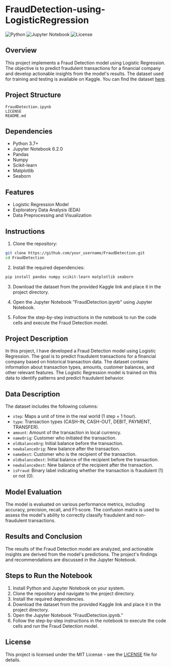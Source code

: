 # FraudDetection-using-LogisticRegression

![Python](https://img.shields.io/badge/Python-3.7%2B-blue)
![Jupyter Notebook](https://img.shields.io/badge/Jupyter%20Notebook-6.2.0-orange)
![License](https://img.shields.io/badge/License-MIT-green)

## Overview

This project implements a Fraud Detection model using Logistic Regression. The objective is to predict fraudulent transactions for a financial company and develop actionable insights from the model's results. The dataset used for training and testing is available on Kaggle. You can find the dataset [here](https://www.kaggle.com/datasets/chitwanmanchanda/fraudulent-transactions-data?resource=download).

## Project Structure

```
FraudDetection.ipynb
LICENSE
README.md
```

## Dependencies

- Python 3.7+
- Jupyter Notebook 6.2.0
- Pandas
- Numpy
- Scikit-learn
- Matplotlib
- Seaborn

## Features

- Logistic Regression Model
- Exploratory Data Analysis (EDA)
- Data Preprocessing and Visualization

## Instructions

1. Clone the repository:

```bash
git clone https://github.com/your_username/FraudDetection.git
cd FraudDetection
```

2. Install the required dependencies:

```bash
pip install pandas numpy scikit-learn matplotlib seaborn
```

3. Download the dataset from the provided Kaggle link and place it in the project directory.

4. Open the Jupyter Notebook "FraudDetection.ipynb" using Jupyter Notebook.

5. Follow the step-by-step instructions in the notebook to run the code cells and execute the Fraud Detection model.

## Project Description

In this project, I have developed a Fraud Detection model using Logistic Regression. The goal is to predict fraudulent transactions for a financial company based on historical transaction data. The dataset contains information about transaction types, amounts, customer balances, and other relevant features. The Logistic Regression model is trained on this data to identify patterns and predict fraudulent behavior.

## Data Description

The dataset includes the following columns:

- `step`: Maps a unit of time in the real world (1 step = 1 hour).
- `type`: Transaction types (CASH-IN, CASH-OUT, DEBIT, PAYMENT, TRANSFER).
- `amount`: Amount of the transaction in local currency.
- `nameOrig`: Customer who initiated the transaction.
- `oldbalanceOrg`: Initial balance before the transaction.
- `newbalanceOrig`: New balance after the transaction.
- `nameDest`: Customer who is the recipient of the transaction.
- `oldbalanceDest`: Initial balance of the recipient before the transaction.
- `newbalanceDest`: New balance of the recipient after the transaction.
- `isFraud`: Binary label indicating whether the transaction is fraudulent (1) or not (0).

## Model Evaluation

The model is evaluated on various performance metrics, including accuracy, precision, recall, and F1-score. The confusion matrix is used to assess the model's ability to correctly classify fraudulent and non-fraudulent transactions.

## Results and Conclusion

The results of the Fraud Detection model are analyzed, and actionable insights are derived from the model's predictions. The project's findings and recommendations are discussed in the Jupyter Notebook.

## Steps to Run the Notebook

1. Install Python and Jupyter Notebook on your system.
2. Clone the repository and navigate to the project directory.
3. Install the required dependencies.
4. Download the dataset from the provided Kaggle link and place it in the project directory.
5. Open the Jupyter Notebook "FraudDetection.ipynb."
6. Follow the step-by-step instructions in the notebook to execute the code cells and run the Fraud Detection model.

## License

This project is licensed under the MIT License - see the [LICENSE](LICENSE) file for details.
